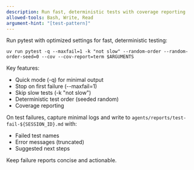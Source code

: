 ```yaml
---
description: Run fast, deterministic tests with coverage reporting
allowed-tools: Bash, Write, Read
argument-hint: "[test-pattern]"
---
```

Run pytest with optimized settings for fast, deterministic testing:

`uv run pytest -q --maxfail=1 -k "not slow" --random-order --random-order-seed=0 --cov --cov-report=term $ARGUMENTS`

Key features:
- Quick mode (-q) for minimal output
- Stop on first failure (--maxfail=1) 
- Skip slow tests (-k "not slow")
- Deterministic test order (seeded random)
- Coverage reporting

On test failures, capture minimal logs and write to `agents/reports/test-fail-${SESSION_ID}.md` with:
- Failed test names
- Error messages (truncated)
- Suggested next steps

Keep failure reports concise and actionable.